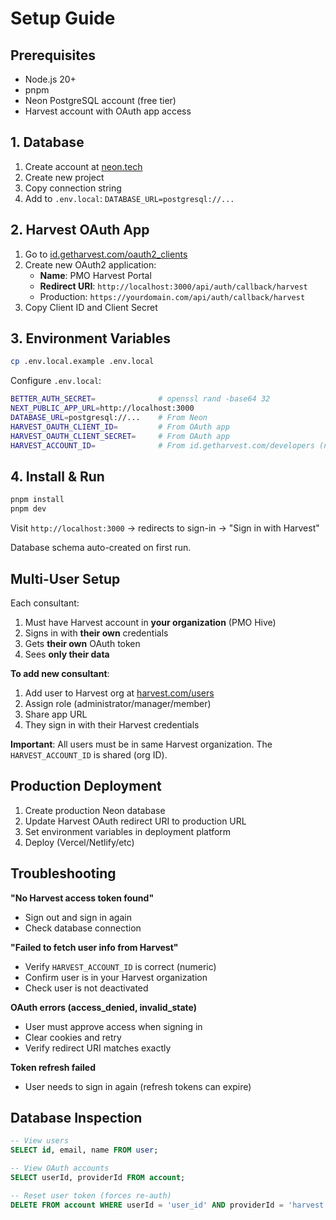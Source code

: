 # Setup Guide

## Prerequisites

- Node.js 20+
- pnpm
- Neon PostgreSQL account (free tier)
- Harvest account with OAuth app access

## 1. Database

1. Create account at [neon.tech](https://neon.tech)
2. Create new project
3. Copy connection string
4. Add to `.env.local`: `DATABASE_URL=postgresql://...`

## 2. Harvest OAuth App

1. Go to [id.getharvest.com/oauth2_clients](https://id.getharvest.com/oauth2_clients)
2. Create new OAuth2 application:
   - **Name**: PMO Harvest Portal
   - **Redirect URI**: `http://localhost:3000/api/auth/callback/harvest`
   - Production: `https://yourdomain.com/api/auth/callback/harvest`
3. Copy Client ID and Client Secret

## 3. Environment Variables

```bash
cp .env.local.example .env.local
```

Configure `.env.local`:

```bash
BETTER_AUTH_SECRET=              # openssl rand -base64 32
NEXT_PUBLIC_APP_URL=http://localhost:3000
DATABASE_URL=postgresql://...    # From Neon
HARVEST_OAUTH_CLIENT_ID=         # From OAuth app
HARVEST_OAUTH_CLIENT_SECRET=     # From OAuth app
HARVEST_ACCOUNT_ID=              # From id.getharvest.com/developers (numeric)
```

## 4. Install & Run

```bash
pnpm install
pnpm dev
```

Visit `http://localhost:3000` → redirects to sign-in → "Sign in with Harvest"

Database schema auto-created on first run.

## Multi-User Setup

Each consultant:

1. Must have Harvest account in **your organization** (PMO Hive)
2. Signs in with **their own** credentials
3. Gets **their own** OAuth token
4. Sees **only their data**

**To add new consultant**:

1. Add user to Harvest org at [harvest.com/users](https://id.getharvest.com/users)
2. Assign role (administrator/manager/member)
3. Share app URL
4. They sign in with their Harvest credentials

**Important**: All users must be in same Harvest organization. The `HARVEST_ACCOUNT_ID` is shared (org ID).

## Production Deployment

1. Create production Neon database
2. Update Harvest OAuth redirect URI to production URL
3. Set environment variables in deployment platform
4. Deploy (Vercel/Netlify/etc)

## Troubleshooting

**"No Harvest access token found"**

- Sign out and sign in again
- Check database connection

**"Failed to fetch user info from Harvest"**

- Verify `HARVEST_ACCOUNT_ID` is correct (numeric)
- Confirm user is in your Harvest organization
- Check user is not deactivated

**OAuth errors (access_denied, invalid_state)**

- User must approve access when signing in
- Clear cookies and retry
- Verify redirect URI matches exactly

**Token refresh failed**

- User needs to sign in again (refresh tokens can expire)

## Database Inspection

```sql
-- View users
SELECT id, email, name FROM user;

-- View OAuth accounts
SELECT userId, providerId FROM account;

-- Reset user token (forces re-auth)
DELETE FROM account WHERE userId = 'user_id' AND providerId = 'harvest';
```
